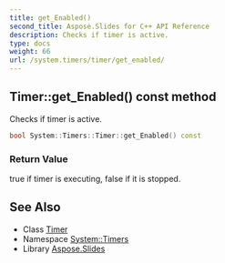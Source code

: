 ```yaml
---
title: get_Enabled()
second_title: Aspose.Slides for C++ API Reference
description: Checks if timer is active.
type: docs
weight: 66
url: /system.timers/timer/get_enabled/
---
```

## Timer::get_Enabled() const method


Checks if timer is active.

```cpp
bool System::Timers::Timer::get_Enabled() const
```


### Return Value

true if timer is executing, false if it is stopped.

## See Also

* Class [Timer](../)
* Namespace [System::Timers](../../)
* Library [Aspose.Slides](../../../)